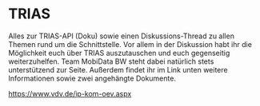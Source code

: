 # TRIAS
Alles zur TRIAS-API (Doku) sowie einen Diskussions-Thread zu allen Themen rund um die Schnittstelle. Vor allem in der Diskussion habt ihr die Möglichkeit euch über TRIAS auszutauschen und euch gegenseitig weiterzuhelfen. Team MobiData BW steht dabei natürlich stets unterstützend zur Seite. Außerdem findet ihr im Link unten weitere Informationen sowie zwei angehängte Dokumente. 

https://www.vdv.de/ip-kom-oev.aspx
